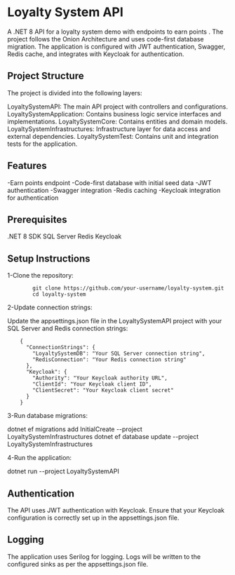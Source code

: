 # **Loyalty System API**

A .NET 8 API for a loyalty system demo with endpoints to earn points . 
The project follows the Onion Architecture and uses code-first database migration. 
The application is configured with JWT authentication, Swagger, Redis cache, and integrates with Keycloak for authentication.

## Project Structure
The project is divided into the following layers:

LoyaltySystemAPI: The main API project with controllers and configurations.
LoyaltySystemApplication: Contains business logic service interfaces and implementations.
LoyaltySystemCore: Contains entities and domain models.
LoyaltySystemInfrastructures: Infrastructure layer for data access and external dependencies.
LoyaltySystemTest: Contains unit and integration tests for the application.

## Features

-Earn points endpoint
-Code-first database with initial seed data
-JWT authentication
-Swagger integration
-Redis caching
-Keycloak integration for authentication

## Prerequisites

.NET 8 SDK
SQL Server
Redis
Keycloak

## Setup Instructions

1-Clone the repository:

			git clone https://github.com/your-username/loyalty-system.git
			cd loyalty-system
2-Update connection strings:

Update the appsettings.json file in the LoyaltySystemAPI project with your SQL Server and Redis connection strings:

		{
		  "ConnectionStrings": {
		    "LoyaltySystemDB": "Your SQL Server connection string",
		    "RedisConnection": "Your Redis connection string"
		  },
		  "Keycloak": {
		    "Authority": "Your Keycloak authority URL",
		    "ClientId": "Your Keycloak client ID",
		    "ClientSecret": "Your Keycloak client secret"
		  }
		}

3-Run database migrations:

dotnet ef migrations add InitialCreate --project LoyaltySystemInfrastructures
dotnet ef database update --project LoyaltySystemInfrastructures

4-Run the application:

dotnet run --project LoyaltySystemAPI

## Authentication
The API uses JWT authentication with Keycloak. Ensure that your Keycloak configuration is correctly set up in the appsettings.json file.

## Logging
The application uses Serilog for logging. Logs will be written to the configured sinks as per the appsettings.json file.

